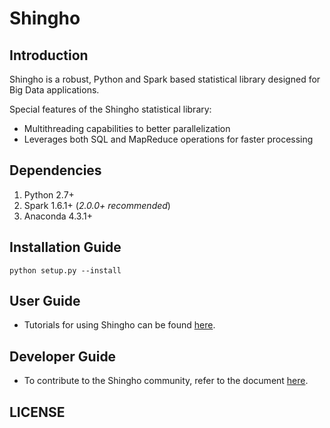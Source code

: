 # Shingho

## Introduction
Shingho is a robust, Python and Spark based statistical library designed for Big Data applications. 

Special features of the Shingho statistical library:
- Multithreading capabilities to better parallelization
- Leverages both SQL and MapReduce operations for faster processing



## Dependencies
1. Python 2.7+
2. Spark 1.6.1+ (*2.0.0+ recommended*)
3. Anaconda 4.3.1+

## Installation Guide

    python setup.py --install

## User Guide
- Tutorials for using Shingho can be found [here](https://github.com/snazrul1/Shingho/tree/master/examples).

## Developer Guide
- To contribute to the Shingho community, refer to the document [here](https://github.com/snazrul1/Shingho/tree/master/developer_gudelines).

## LICENSE
